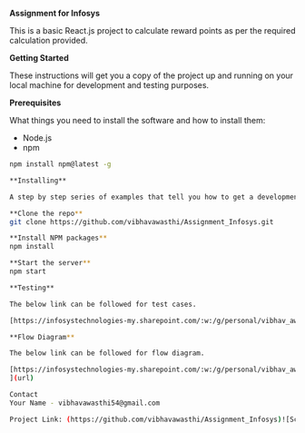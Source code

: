 **Assignment for Infosys**

This is a basic React.js project to calculate reward points as per the required calculation provided.

**Getting Started**

These instructions will get you a copy of the project up and running on your local machine for development and testing purposes.

**Prerequisites**

What things you need to install the software and how to install them:

- Node.js
- npm

```bash
npm install npm@latest -g

**Installing**

A step by step series of examples that tell you how to get a development environment running:

**Clone the repo**
git clone https://github.com/vibhavawasthi/Assignment_Infosys.git

**Install NPM packages**
npm install

**Start the server**
npm start

**Testing**

The below link can be followed for test cases.

[https://infosystechnologies-my.sharepoint.com/:w:/g/personal/vibhav_awasthi_ad_infosys_com/EX8P_W2gQI1Ah7BA_TnP_noBPd1KuXWjgGRXEdh0G7PYAg?e=jLaNPz ](url)

**Flow Diagram**

The below link can be followed for flow diagram.

[https://infosystechnologies-my.sharepoint.com/:w:/g/personal/vibhav_awasthi_ad_infosys_com/ETxKMqU8Ic9NggdRHWCE4hgBOqpP-SHjFf3apRbtGz7bZw?e=87m3yT
](url)

Contact
Your Name - vibhavawasthi54@gmail.com

Project Link: (https://github.com/vibhavawasthi/Assignment_Infosys)![Screenshot 2024-07-16 145215](https://github.com/user-attachments/assets/12406bf5-e926-4e9b-992a-4bf32e6565fa)


